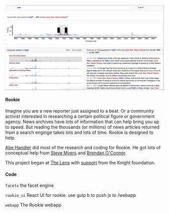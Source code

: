 ![alt text](screenshot.png "Rookiew")


#### Rookie

Imagine you are a new reporter just assigned to a beat. Or a community activist interested in researching a certain political figure or government agency. News archives have lots of information that can help bring you up to speed. But reading the thousands (or millions) of news articles returned from a search enginge takes lots and lots of time. Rookie is designed to help. 

[Abe Handler](https://www.abehandler.com "Abe Handler") did most of the research and coding for Rookie. He got lots of conceptual help from [Steve Myers](https://twitter.com/myersnews "Steve Myers") and [Brendan O'Connor](http://brenocon.com "Brendan O'Connor").

This project began at [The Lens](http://www.thelensnola.org "The Lens") with [support](http://www.knightfoundation.org/grants/201550791/ "support") from the Knight foundation.

#### Code

`facets` the facet engine

`rookie_ui` React UI for rookie. use gulp b to push js to /webapp

`webapp` The Rookie webapp

